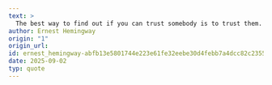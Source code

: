 ```yaml
---
text: >
  The best way to find out if you can trust somebody is to trust them.
author: Ernest Hemingway
origin: "1"
origin_url: 
id: ernest_hemingway-abfb13e5801744e223e61fe32eebe30d4febb7a4dcc82c23550f503f36139217
date: 2025-09-02
typ: quote
---
```

